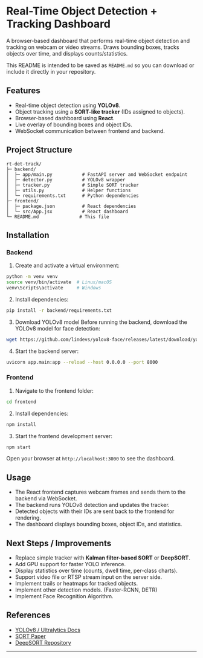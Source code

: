 # Real-Time Object Detection + Tracking Dashboard

A browser-based dashboard that performs real-time object detection and tracking on webcam or video streams. Draws bounding boxes, tracks objects over time, and displays counts/statistics.

This README is intended to be saved as `README.md` so you can download or include it directly in your repository.

## Features
- Real-time object detection using **YOLOv8**.
- Object tracking using a **SORT-like tracker** (IDs assigned to objects).
- Browser-based dashboard using **React**.
- Live overlay of bounding boxes and object IDs.
- WebSocket communication between frontend and backend.

## Project Structure
```
rt-det-track/
├─ backend/
│  ├─ app/main.py           # FastAPI server and WebSocket endpoint
│  ├─ detector.py           # YOLOv8 wrapper
│  ├─ tracker.py            # Simple SORT tracker
│  ├─ utils.py              # Helper functions
│  └─ requirements.txt      # Python dependencies
├─ frontend/
│  ├─ package.json          # React dependencies
│  └─ src/App.jsx           # React dashboard
└─ README.md               # This file
```

## Installation

### Backend
1. Create and activate a virtual environment:
```bash
python -m venv venv
source venv/bin/activate  # Linux/macOS
venv\Scripts\activate     # Windows
```
2. Install dependencies:
```bash
pip install -r backend/requirements.txt
```
3. Download YOLOv8 model
Before running the backend, download the YOLOv8 model for face detection:

```bash
wget https://github.com/lindevs/yolov8-face/releases/latest/download/yolov8n-face-lindevs.pt
```

4. Start the backend server:
```bash
uvicorn app.main:app --reload --host 0.0.0.0 --port 8000
```

### Frontend
1. Navigate to the frontend folder:
```bash
cd frontend
```
2. Install dependencies:
```bash
npm install
```
3. Start the frontend development server:
```bash
npm start
```

Open your browser at `http://localhost:3000` to see the dashboard.

## Usage
- The React frontend captures webcam frames and sends them to the backend via WebSocket.
- The backend runs YOLOv8 detection and updates the tracker.
- Detected objects with their IDs are sent back to the frontend for rendering.
- The dashboard displays bounding boxes, object IDs, and statistics.

## Next Steps / Improvements
- Replace simple tracker with **Kalman filter-based SORT** or **DeepSORT**.
- Add GPU support for faster YOLO inference.
- Display statistics over time (counts, dwell time, per-class charts).
- Support video file or RTSP stream input on the server side.
- Implement trails or heatmaps for tracked objects.
- Implement other detection models. (Faster-RCNN, DETR)
- Implement Face Recognition Algorithm.

## References
- [YOLOv8 / Ultralytics Docs](https://docs.ultralytics.com/)
- [SORT Paper](https://arxiv.org/abs/1602.00763)
- [DeepSORT Repository](https://github.com/nwojke/deep_sort)

---


